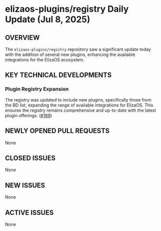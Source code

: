 # elizaos-plugins/registry Daily Update (Jul 8, 2025)
## OVERVIEW 
The `elizaos-plugins/registry` repository saw a significant update today with the addition of several new plugins, enhancing the available integrations for the ElizaOS ecosystem.

## KEY TECHNICAL DEVELOPMENTS

### Plugin Registry Expansion
The registry was updated to include new plugins, specifically those from the BD list, expanding the range of available integrations for ElizaOS. This ensures the registry remains comprehensive and up-to-date with the latest plugin offerings. ([#189](https://github.com/elizaos-plugins/registry/pull/189))

## NEWLY OPENED PULL REQUESTS
None

## CLOSED ISSUES
None

## NEW ISSUES
None

## ACTIVE ISSUES
None